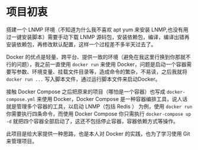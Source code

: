 # 项目初衷

搭建一个 LNMP 环境（不知道为什么我不喜欢 apt yum 来安装 LNMP,也没有用过一键安装脚本）需要手动下载 LNMP 源码包，安装依赖包，编译，编译出错再安装依赖包，再修改默认配置，这样一个过程差不多半天过去了。

Docker 的优点是轻量、跨平台、提供一致的环境（避免在我这里行换到你那就不行的问题），我之前一直使用 `docker run` 来使用 Docker，问题是启动一个容器需要写参数、环境变量、挂载文件目录等，造成命令的繁杂，不易读，之后我就将 `docker run ...` 写入脚本文件，通过运行脚本文件来启动Docker。

接触 Docker Compose 之后把原来的项目（哪怕是一个容器）也写成 `docker-compose.yml` 来使用 Docker，Docker Compose 是一种容器编排工具，说人话就是管理多个容器的工具，以启动 LNMP（包括 Redis ） 为例，使用 `docker run` 你需要执行四条命令，而使用 Docker Compose 你只需执行 `docker-compose up -d` 就把四个容器全部启动了，这还不包括停止容器，容器依赖方式等操作。

此项目是给大家提供一种思路，也是本人对 Docker 的实践，也为了学习使用 Git 来管理项目。
